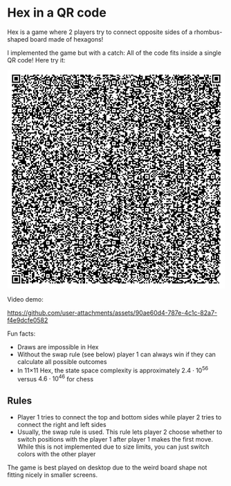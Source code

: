 # Hex in a QR code

Hex is a game where 2 players try to connect opposite sides of a rhombus-shaped board made of hexagons!

I implemented the game but with a catch: All of the code fits inside a single QR code! Here try it:

![qr code](https://github.com/Dimitris-Toulis/hex-qr/blob/main/dist/qrcode.png?raw=true)

Video demo: 

https://github.com/user-attachments/assets/90ae60d4-787e-4c1c-82a7-f4e9dcfe0582


Fun facts:
- Draws are impossible in Hex
- Without the swap rule (see below) player 1 can always win if they can calculate all possible outcomes
- In 11×11 Hex, the state space complexity is approximately $2.4 \cdot 10^{56}$ versus $4.6 \cdot 10^{46}$ for chess

## Rules

- Player 1 tries to connect the top and bottom sides while player 2 tries to connect the right and left sides
- Usually, the swap rule is used. This rule lets player 2 choose whether to switch positions with the player 1 after player 1 makes the first move. While this is not implemented due to size limits, you can just switch colors with the other player

The game is best played on desktop due to the weird board shape not fitting nicely in smaller screens.

